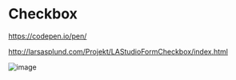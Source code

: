 # Checkbox
https://codepen.io/pen/

http://larsasplund.com/Projekt/LAStudioFormCheckbox/index.html

![image](https://user-images.githubusercontent.com/50366078/223791364-56394a6f-71b7-4494-977f-25a175cb62cd.png)
